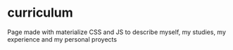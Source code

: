 # curriculum
Page made with materialize CSS and JS to describe myself, my studies, my experience and my personal proyects
